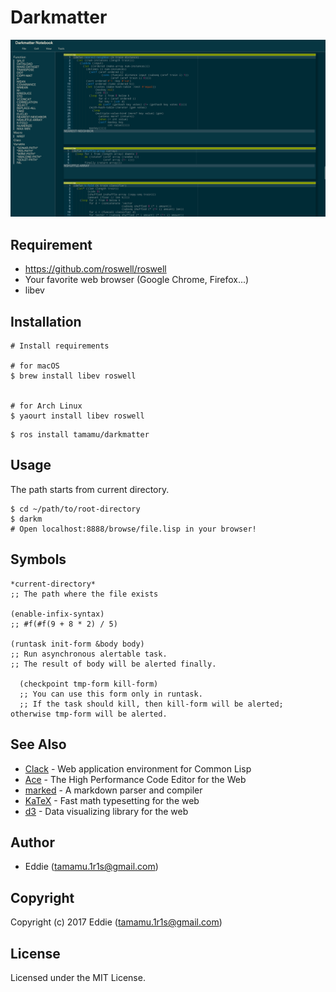 # Darkmatter

![Screen Shot](screenshots/screenshot.png)

## Requirement

* <https://github.com/roswell/roswell>
* Your favorite web browser (Google Chrome, Firefox...)
* libev

## Installation

```
# Install requirements

# for macOS
$ brew install libev roswell


# for Arch Linux
$ yaourt install libev roswell
```

```
$ ros install tamamu/darkmatter
```

## Usage

The path starts from current directory.

```
$ cd ~/path/to/root-directory
$ darkm
# Open localhost:8888/browse/file.lisp in your browser!
```

## Symbols

```
*current-directory*
;; The path where the file exists

(enable-infix-syntax)
;; #f(#f(9 + 8 * 2) / 5)

(runtask init-form &body body)
;; Run asynchronous alertable task.
;; The result of body will be alerted finally.

  (checkpoint tmp-form kill-form)
  ;; You can use this form only in runtask.
  ;; If the task should kill, then kill-form will be alerted; otherwise tmp-form will be alerted.
```

## See Also

* [Clack](https://github.com/fukamachi/clack) - Web application environment for Common Lisp
* [Ace](https://github.com/ajaxorg/ace) - The High Performance Code Editor for the Web
* [marked](https://github.com/chjj/marked) - A markdown parser and compiler
* [KaTeX](https://github.com/Khan/KaTeX) - Fast math typesetting for the web
* [d3](https://github.com/d3/d3) - Data visualizing library for the web

## Author

* Eddie (tamamu.1r1s@gmail.com)

## Copyright

Copyright (c) 2017 Eddie (tamamu.1r1s@gmail.com)

## License

Licensed under the MIT License.
